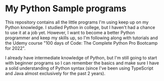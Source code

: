 # My Python Sample programs

This repository contains all the little programs I'm using keep up on my Python knowledge. 
I studied Python in college, but I haven't had a chance to use it at a job yet. However, I want to become a better Python programmer and keep my skills up, so I'm following along with tutorials and the Udemy course "100 days of Code: The Complete Python Pro Bootcamp for 2022". 

I already have intermediate knowledge of Python, but I'm still going to start with beginner programs so I can remember the basics and make sure I have a solid understanding of Python syntax (since I've been using TypeScript and Java almost exclusively for the past 2 years).
